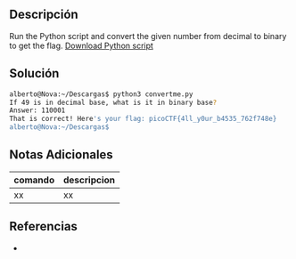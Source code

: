 ## Descripción

Run the Python script and convert the given number from decimal to binary to get the flag. [Download Python script](https://artifacts.picoctf.net/c/30/convertme.py)

## Solución

```bash
alberto@Nova:~/Descargas$ python3 convertme.py 
If 49 is in decimal base, what is it in binary base?
Answer: 110001
That is correct! Here's your flag: picoCTF{4ll_y0ur_b4535_762f748e}
alberto@Nova:~/Descargas$ 
```

## Notas Adicionales
|comando|descripcion|
|---|---|
|xx|xx|

## Referencias
- []()
